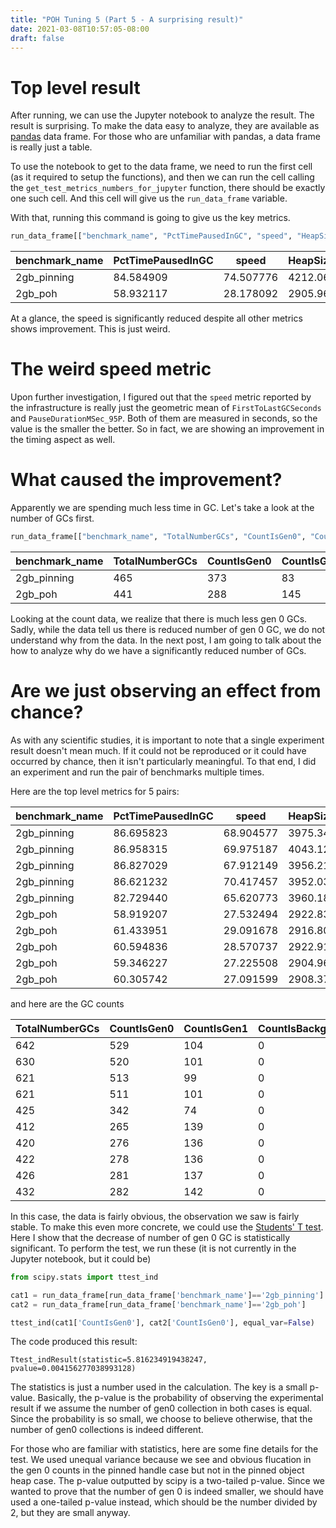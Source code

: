 ```yaml
---
title: "POH Tuning 5 (Part 5 - A surprising result)"
date: 2021-03-08T10:57:05-08:00
draft: false
---
```

# Top level result
After running, we can use the Jupyter notebook to analyze the result. The result is surprising. To make the data easy to analyze, they are available as [pandas](https://pandas.pydata.org/) data frame. For those who are unfamiliar with pandas, a data frame is really just a table.

To use the notebook to get to the data frame, we need to run the first cell (as it required to setup the functions), and then we can run the cell calling the `get_test_metrics_numbers_for_jupyter` function, there should be exactly one such cell. And this cell will give us the `run_data_frame` variable.

With that, running this command is going to give us the key metrics.

```py
run_data_frame[["benchmark_name", "PctTimePausedInGC", "speed", "HeapSizeBeforeMB_Mean", "HeapSizeAfterMB_Mean"]]
```

|benchmark_name|PctTimePausedInGC|speed    |HeapSizeBeforeMB_Mean|HeapSizeAfterMB_Mean|
|--------------|-----------------|---------|---------------------|--------------------|
|2gb_pinning   |84.584909        |74.507776|4212.065595          |4211.896844         |
|2gb_poh       |58.932117        |28.178092|2905.966651          |2931.814551         |

At a glance, the speed is significantly reduced despite all other metrics shows improvement. This is just weird. 

# The weird speed metric
Upon further investigation, I figured out that the `speed` metric reported by the infrastructure is really just the geometric mean of `FirstToLastGCSeconds` and `PauseDurationMSec_95P`. Both of them are measured in seconds, so the value is the smaller the better. So in fact, we are showing an improvement in the timing aspect as well.

# What caused the improvement?
Apparently we are spending much less time in GC. Let's take a look at the number of GCs first.

```py
run_data_frame[["benchmark_name", "TotalNumberGCs", "CountIsGen0", "CountIsGen1", "CountIsBackground", "CountIsBlockingGen2"]]
```

|benchmark_name|TotalNumberGCs|CountIsGen0|CountIsGen1|CountIsBackground|CountIsBlockingGen2|
|--------------|--------------|-----------|-----------|-----------------|-------------------|
|2gb_pinning   |465           |373        |83         |0                |9                  |
|2gb_poh       |441           |288        |145        |0                |8                  |

Looking at the count data, we realize that there is much less gen 0 GCs. Sadly, while the data tell us there is reduced number of gen 0 GC, we do not understand why from the data. In the next post, I am going to talk about the how to analyze why do we have a significantly reduced number of GCs.

# Are we just observing an effect from chance?
As with any scientific studies, it is important to note that a single experiment result doesn't mean much. If it could not be reproduced or it could have occurred by chance, then it isn't particularly meaningful. To that end, I did an experiment and run the pair of benchmarks multiple times.

Here are the top level metrics for 5 pairs:

|benchmark_name|PctTimePausedInGC|speed    |HeapSizeBeforeMB_Mean|HeapSizeAfterMB_Mean|
|--------------|-----------------|---------|---------------------|--------------------|
|2gb_pinning   |86.695823        |68.904577|3975.341536          |3975.141108         |
|2gb_pinning   |86.958315        |69.975187|4043.129444          |4043.039046         |
|2gb_pinning   |86.827029        |67.912149|3956.215294          |3956.082617         |
|2gb_pinning   |86.621232        |70.417457|3952.035881          |3951.910959         |
|2gb_pinning   |82.729440        |65.620773|3960.181031          |3960.033957         |
|2gb_poh       |58.919207        |27.532494|2922.832933          |2925.133052         |
|2gb_poh       |61.433951        |29.091678|2916.807012          |2925.865497         |
|2gb_poh       |60.594836        |28.570737|2922.916973          |2933.762425         |
|2gb_poh       |59.346227        |27.225508|2904.967498          |2916.159127         |
|2gb_poh       |60.305742        |27.091599|2908.377570          |2926.122556         |

and here are the GC counts

|TotalNumberGCs|CountIsGen0|CountIsGen1|CountIsBackground|CountIsBlockingGen2|
|--------------|-----------|-----------|-----------------|-------------------|
|642           |529        |104        |0                |9                  |
|630           |520        |101        |0                |9                  |
|621           |513        |99         |0                |9                  |
|621           |511        |101        |0                |9                  |
|425           |342        |74         |0                |9                  |
|412           |265        |139        |0                |8                  |
|420           |276        |136        |0                |8                  |
|422           |278        |136        |0                |8                  |
|426           |281        |137        |0                |8                  |
|432           |282        |142        |0                |8                  |

In this case, the data is fairly obvious, the observation we saw is fairly stable. To make this even more concrete, we could use the [Students' T test](https://en.wikipedia.org/wiki/Student%27s_t-test). Here I show that the decrease of number of gen 0 GC is statistically significant. To perform the test, we run these (it is not currently in the Jupyter notebook, but it could be)

```py
from scipy.stats import ttest_ind

cat1 = run_data_frame[run_data_frame['benchmark_name']=='2gb_pinning']
cat2 = run_data_frame[run_data_frame['benchmark_name']=='2gb_poh']

ttest_ind(cat1['CountIsGen0'], cat2['CountIsGen0'], equal_var=False)
```

The code produced this result:

```
Ttest_indResult(statistic=5.816234919438247, pvalue=0.004156277038993128)
```

The statistics is just a number used in the calculation. The key is a small p-value. Basically, the p-value is the probability of observing the experimental result if we assume the number of gen0 collection in both cases is equal. Since the probability is so small, we choose to believe otherwise, that the number of gen0 collections is indeed different.

For those who are familiar with statistics, here are some fine details for the test. We used unequal variance because we see and obvious flucation in the gen 0 counts in the pinned handle case but not in the pinned object heap case. The p-value outputted by scipy is a two-tailed p-value. Since we wanted to prove that the number of gen 0 is indeed smaller, we should have used a one-tailed p-value instead, which should be the number divided by 2, but they are small anyway.
